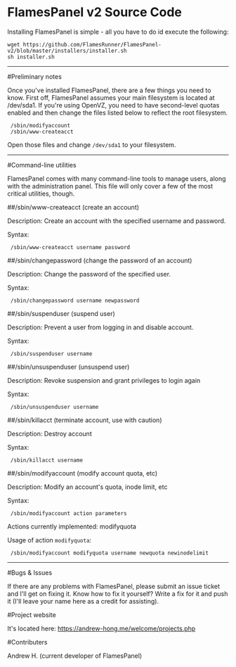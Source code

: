 # FlamesPanel v2 Source Code

Installing FlamesPanel is simple - all you have to do id execute the following:

    wget https://github.com/FlamesRunner/FlamesPanel-v2/blob/master/installers/installer.sh
    sh installer.sh

---

#Preliminary notes

Once you've installed FlamesPanel, there are a few things you need to know.
First off, FlamesPanel assumes your main filesystem is located at /dev/sda1.
If you're using OpenVZ, you need to have second-level quotas enabled and then change the files listed below to reflect the root filesystem.

     /sbin/modifyaccount
     /sbin/www-createacct

Open those files and change `/dev/sda1` to your filesystem.

---

#Command-line utilities

FlamesPanel comes with many command-line tools to manage users, along with the administration panel.
This file will only cover a few of the most critical utilities, though.

##/sbin/www-createacct (create an account)

Description: Create an account with the specified username and password.

Syntax:
   
     /sbin/www-createacct username password

##/sbin/changepassword (change the password of an account)

Description: Change the password of the specified user.

Syntax:

     /sbin/changepassword username newpassword

##/sbin/suspenduser (suspend user)

Description: Prevent a user from logging in and disable account.

Syntax:

     /sbin/suspenduser username

##/sbin/unsuspenduser (unsuspend user)

Description: Revoke suspension and grant privileges to login again

Syntax:

     /sbin/unsuspenduser username

##/sbin/killacct (terminate account, use with caution)

Description: Destroy account

Syntax:

     /sbin/killacct username

##/sbin/modifyaccount (modify account quota, etc)

Description: Modify an account's quota, inode limit, etc

Syntax:

     /sbin/modifyaccount action parameters

Actions currently implemented: modifyquota

Usage of action `modifyquota`:

     /sbin/modifyaccount modifyquota username newquota newinodelimit

---

#Bugs & Issues

If there are any problems with FlamesPanel, please submit an issue ticket and I'll get on fixing it.
Know how to fix it yourself? Write a fix for it and push it (I'll leave your name here as a credit for assisting).

#Project website

It's located here: https://andrew-hong.me/welcome/projects.php

#Contributers

Andrew H. (current developer of FlamesPanel)

